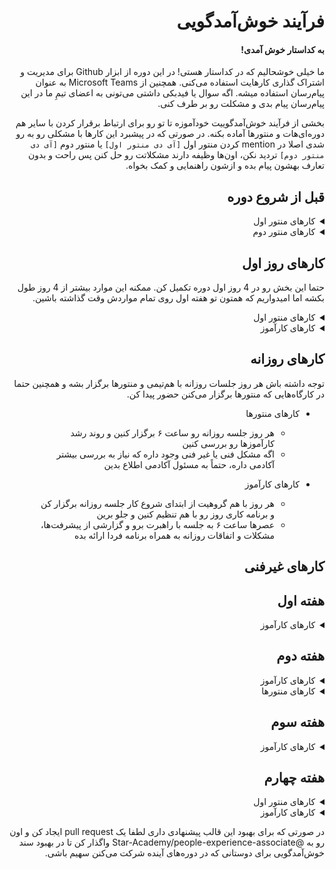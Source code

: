 <div dir="rtl" align='right'>


  
# فرآیند خوش‌آمدگویی

#### به کداستار خوش آمدی!

ما خیلی خوشحالیم که در کداستار هستی!
در این دوره از ابزار Github برای مدیریت و اشتراک گذاری کار‌هایت استفاده می‌کنی.
همچنین از Microsoft Teams به عنوان پیام‌رسان استفاده میشه.
اگه سوال یا فیدبکی داشتی می‌تونی به اعضای تیمِ ما در این پیام‌رسان پیام بدی و مشکلت رو بر طرف کنی.


بخشی از فرآیند خوش‌آمدگوییت خودآموزه تا تو رو برای ارتباط برقرار کردن با سایر هم دوره‌ای‌هات و منتور‌ها آماده بکنه.
در صورتی که در پیشبرد این کارها با مشکلی رو به رو شدی اصلا در
mention
کردن منتور اول `[آی دی منتور اول]` یا منتور دوم  `[آی دی منتور دوم]`  تردید نکن، اون‌ها وظیفه دارند مشکلاتت رو حل کنن پس راحت و بدون تعارف بهشون پیام بده و ازشون
راهنمایی و کمک بخواه.


## قبل از شروع دوره

<details>
  <summary>کارهای منتور اول</summary>

  <div dir="ltr" align='left'>

  1. [ ] <span  dir="rtl" align='right'> ایمیل کارآموز رو بگیر و به تیم Microsoft Teams دعوتش کن </span>
  2. [ ] <span  dir="rtl" align='right'> فرآیند خوش‌آمدگویی رو به صورت issue و با عنوان نام و نام خانوادگی کارآموز تعریف کن ولی assign نکن تا خودش یاد بگیره assign کنه. همچنین جاهایی که نیاز به تغییر داره رو تغییر بده</span>
  3. [ ] قبل از شروع دوره حتما با کارآموزت ارتباط بگیر و اون رو به افتتاحیه دوره دعوت کن. حتما تو پیامت خودت رو معرفی کن و ورودش رو به دوره تبریک بگو
  4. [ ] لینک این ایشوی فرآیند خوش‌آمدگویی به نام خودش رو که تیم برگزاری ایجاد کرده براش بفرست و بگو بعد از افتتاحیه طبق این برنامه پیش میریم
  5. [ ] <span  dir="rtl" align='right'>مطمئن شو کارآموز با موفقیت به Microsoft Teams اضافه شده باشه و اگه مشکلی داره مشکلش رو حل کن</span>
    
  </div>
</details>

<details>
  <summary>کارهای منتور دوم</summary>
  
  <div  dir="ltr" align='left'>
  
  1. [ ] قبل از شروع دوره حتما با کارآموزت ارتباط بگیر و اون رو به افتتاحیه دوره دعوت کن. حتما تو پیامت خودت رو معرفی کن و ورودش رو به دوره تبریک بگو
  2. [ ] به کارآموز بگو در طول دوره کارآموزی دو تا منتور داره و می‌تونه به هر کدوم پیام بده و مشکلات رو پیگیری کنه
     </div>
</details>


## کار‌های روز اول

حتما این بخش رو در 4 روز اول دوره تکمیل کن.
ممکنه این موارد بیشتر از 4 روز طول بکشه اما امیدواریم که همتون تو هفته اول روی تمام مواردش وقت گذاشته باشین.

<details>
  <summary>کار‌های منتور اول</summary>
  
  <div  dir="ltr" align='left'>
  
  1. [ ] در افتتاحیه شرکت کن
  2. [ ] کارآموزت رو به گیت‌هاب دعوت کن و اگه توضیح اضافی در این مورد خواست بهش بده
  3. [ ] مطمئن شو کارآموز با موفقیت تونسته این ایشو رو به خودش اساین کنه
     </div>
</details>

<details>
  <summary>کار‌های کارآموز</summary>
  
  <div  dir="ltr" align='left'>
  
  1. [ ] در افتتاحیه شرکت کن
  2. [ ] به هم گروهیت پیام بده و با هم ارتباط بگیرید
  3. [ ] از منتور پیگیری کن که به گیت‌هاب اضافه بشی
  4. [ ] <span  dir="rtl" align='right'> به ریپو [codestar-intern-issues](https://github.com/Star-Academy/codestar-intern-issues) برو و در اونجا ایشوی فرآیند خوش‌آمدگویی به نام خودت رو پیدا و به خودت assign کن </span>
  5. [ ] <span  dir="rtl" align='right'>هماهنگ کنین هر روز ساعت ۶ عصر با منتور‌ها جلسه روزانه داشته باشین، مهم‌ترین چیزایی که توی جلسه روزانه مطرح می‌شه اینه که امروز چه پیشرفت‌ها و چه مشکلاتی داشتین و برنامه‌تون برای فردا چیه</span>
  6. [ ]  <span  dir="rtl" align='right'>هماهنگ کنین هر روز ساعت ۱۰ صبح (یا زودتر) با هم‌تیمی‌ات جلسه روزانه داشته باشی و کار رو به صورت pair programming با هم شروع کنین.</span>
  7. [ ] <span  dir="rtl" align='right'>بر اساس این که توی کدوم دوره پذیرفته شدی، [برنامه مهندسی نرم‌افزار](https://github.com/Star-Academy/codestar-internship/blob/master/Projects/Summer1400/SoftwareEngineeringPlan.md) یا [برنامه فرانت‌اند](https://github.com/Star-Academy/codestar-internship/blob/master/Projects/Summer1400/FrontendPlan.md) رو باز کن و این صفحه رو توی مرورگرت بوک‌مارک کن چون از این به بعد خیلی به این صفحه میای.</span>
  8. [ ] با هم تیمی ات فاز اول مهندسی نرم‌افزار یا فرانت‌اند رو بر اساس برنامه شروع کن.
  9. [ ] <span  dir="rtl" align='right'> وقتی کار‌های روز اول رو انجام دادی لیبل "Day 1- Complete Label" رو به ایشوت بزن </span>
     </div>
</details>

## کار‌های روزانه

توجه داشته باش هر روز جلسات روزانه با هم‌تیمی و منتور‌ها برگزار بشه و همچنین حتما در کارگاه‌هایی که منتور‌ها برگزار می‌کنن حضور پیدا کن.


  * کار‌های منتور‌ها
    * هر روز جلسه روزانه رو ساعت ۶ برگزار کنین و روند رشد کارآموزها رو بررسی کنین
    * اگه مشکل فنی یا غیر فنی وجود داره که نیاز به بررسی بیشتر آکادمی داره، حتماً به مسئول آکادمی اطلاع بدین



* کار‌های کارآموز  
  * هر روز با هم گروهیت از ابتدای شروع کار جلسه روزانه برگزار کن و برنامه کاری روز رو با هم تنظیم کنین و جلو برین
  * عصرها ساعت ۶ به جلسه با راهبرت برو و گزارشی از پیشرفت‌ها، مشکلات و اتفاقات روزانه به همراه برنامه فردا ارائه بده

## کار‌های غیر‌فنی

## هفته اول

<details>
  <summary>کار‌های کارآموز</summary>
  
  <div  dir="ltr" align='left'>
  
  1. [ ] برنامه جلسات غیر‌فنی و کارکرد هر یک را از [اینجا](./non-tech-sessions.md) مطالعه کن
     1. [ ] بخش جلسات دورهمی رو مطالعه کن
     2. [ ] <span  dir="rtl" align='right'>بخش جلسات AMA رو مطالعه کن</span>
     3. [ ] <span  dir="rtl" align='right'>بخش جلسات یک به یک رو مطالعه کن</span>
     4. [ ] <span  dir="rtl" align='right'>بخش جلسات Coffee Chats رو مطالعه کن</span>
   
  2. [ ] <span  dir="rtl" align='right'>وقتی کار‌های هفته اول رو انجام دادی لیبل "Week 1- Complete Label" رو به ایشوت متصل کن </span>
     </div>
</details>

## هفته دوم

<details>
  <summary>کارهای کارآموز</summary>
  
  <div  dir="ltr" align='left'>

  1. [ ] <span  dir="rtl" align='right'> در این هفته و هفته‌های آینده با سه نفر از اعضای بقیه تیم ها جلسه [Coffee Chat](https://about.gitlab.com/company/culture/all-remote/informal-communication/#coffee-chats) برنامه ریزی کن و سعی کن بیشتر با بقیه بچه‌ها در این جلسات آشنا بشی. مدت زمان پیشنهادی برای این جلسات نیم ساعته </span>
       1. [ ] <span  dir="rtl" align='right'>جلسه اول Coffee Chat برگزار شد</span>
       2. [ ] <span  dir="rtl" align='right'>جلسه دوم Coffee Chat برگزار شد</span>
       3. [ ] <span  dir="rtl" align='right'>جلسه سوم Coffee Chat برگزار شد</span>


  2. [ ] به جلسه [یک به یک](https://knowyourteam.com/blog/2018/01/03/7-ways-to-prepare-for-an-effective-one-on-one-meeting-with-your-manager/) با منتور برو
   
  3. [ ] <span  dir="rtl" align='right'>وقتی کار‌های هفته دوم رو انجام دادی لیبل "week 2- Complete Label" رو به ایشوت متصل کن </span>
     </div>
</details>


<details>
  <summary>کارهای منتور‌ها</summary>
  
  <div  dir="ltr" align='left'>
  
  1. [ ] یکی از منتور‌ها جلسه [یک به یک](https://knowyourteam.com/blog/2018/01/03/7-ways-to-prepare-for-an-effective-one-on-one-meeting-with-your-manager/) با کارآموز برنامه‌ریزی کند و در مورد موارد مختلف جهت آشنایی بیشتر گفت و گو کنین
   </div>
</details>

## هفته سوم

<details>
  <summary>کارهای کارآموز</summary>
  
  <div  dir="ltr" align='left'>
  
  1. [ ] <span  dir="rtl" align='right'>نمی‌خوایم توی کارآموزی تک‌بعدی باشی و فقط کار کنی، پس حداقل در دو مورد از دورهمی‌ها و مسابقه‌ها شرکت کن.</span>
     1. [ ] در یکی از دورهمی ها شرکت کردم
     2. [ ] در یکی از بازی‌ها/مسابقه‌ها شرکت کردم
  2. [ ] کار در ساعات طولانی با کامپیوتر می‌تونه دردسر ساز بشه و به سلامتی ما آسیب بزنه، بنابراین [مستند سلامتی](./health.md) رو با دقت بخون و نکاتش رو رعایت کن
  3. [ ] <span  dir="rtl" align='right'> وقتی کار‌های هفته سوم رو انجام دادی لیبل "week 3- Complete Label" رو به ایشوت متصل کن </span>
     </div>
</details>

## هفته چهارم

<details>
  <summary>کارهای منتور اول</summary>
  
  <div  dir="ltr" align='left'>
  
  1. [ ] <span  dir="rtl" align='right'> یک جلسه [AMA](https://about.gitlab.com/company/culture/all-remote/learning-and-development/#ask-me-anything-ama-group-conversations-and-key-meetings) میان چند نفر از بچه‌ها و یکی از مدیران ارشد برنامه ریزی کن و به اطلاع کارآموز برسون</spam>
     </div>
</details>

<details>
  <summary>کارهای کارآموز</summary>
  
  <div  dir="ltr" align='left'>
  
  1. [ ] <span  dir="rtl" align='right'> در جلسه [AMA](https://about.gitlab.com/company/culture/all-remote/learning-and-development/#ask-me-anything-ama-group-conversations-and-key-meetings) شرکت کن و هر چیزی که در مورد تیم ستاره، گذشته‌، حال و آینده‌اش دوست داری بپرس </span>
  2. [ ] <span  dir="rtl" align='right'>خسته نباشی، کارای این ایشو تموم شد پس این ایشو رو  Close کن</span>
     </div>
</details>

در صورتی که برای بهبود این قالب پیشنهادی داری لطفا یک
pull request
ایجاد کن و اون رو به
@Star-Academy/people-experience-associate
واگذار کن تا در بهبود سند خوش‌آمدگویی برای دوستانی که در دوره‌های آینده شرکت می‌کنن سهیم باشی.

</div>
